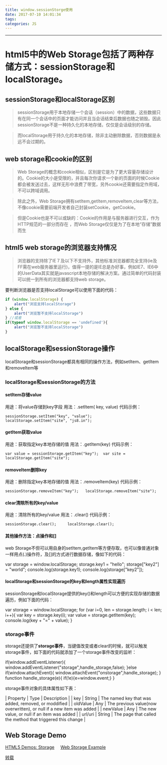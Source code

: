 ```yaml
---
title: window.sessionStorge使用
date: 2017-07-10 14:01:34
tags:
categories: JS
---
```

------

# html5中的Web Storage包括了两种存储方式：sessionStorage和localStorage。

<!-- more -->

## sessionStorage和localStorage区别

> sessionStorage用于本地存储一个会话（session）中的数据，这些数据只有在同一个会话中的页面才能访问并且当会话结束后数据也随之销毁。因此sessionStorage不是一种持久化的本地存储，仅仅是会话级别的存储。

> 而localStorage用于持久化的本地存储，除非主动删除数据，否则数据是永远不会过期的。

## web storage和cookie的区别

> Web Storage的概念和cookie相似，区别是它是为了更大容量存储设计的。Cookie的大小是受限的，并且每次你请求一个新的页面的时候Cookie都会被发送过去，这样无形中浪费了带宽，另外cookie还需要指定作用域，不可以跨域调用。

> 除此之外，Web Storage拥有setItem,getItem,removeItem,clear等方法，不像cookie需要前端开发者自己封装setCookie，getCookie。

> 但是Cookie也是不可以或缺的：Cookie的作用是与服务器进行交互，作为HTTP规范的一部分而存在 ，而Web Storage仅仅是为了在本地“存储”数据而生

## html5 web storage的浏览器支持情况

> 浏览器的支持除了IE７及以下不支持外，其他标准浏览器都完全支持(ie及FF需在web服务器里运行)，值得一提的是IE总是办好事，例如IE7、IE6中的UserData其实就是javascript本地存储的解决方案。通过简单的代码封装可以统一到所有的浏览器都支持web storage。

要判断浏览器是否支持localStorage可以使用下面的代码：

```js
if (window.localStorage) {
    alert("浏览支持localStorage")
} else {
    alert("浏览暂不支持localStorage")
} //或者 
if(typeof window.localStorage == 'undefined'){ 	
    alert("浏览暂不支持localStorage") 
}
```
## localStorage和sessionStorage操作

localStorage和sessionStorage都具有相同的操作方法，例如setItem、getItem和removeItem等

### localStorage和sessionStorage的方法

#### setItem存储value

用途：将value存储到key字段
用法：.setItem( key, value)
代码示例：

 	sessionStorage.setItem("key", "value"); 	localStorage.setItem("site", "js8.in");

#### getItem获取value

用途：获取指定key本地存储的值
用法：.getItem(key)
代码示例：

 	var value = sessionStorage.getItem("key"); 	var site = localStorage.getItem("site");

#### removeItem删除key

用途：删除指定key本地存储的值
用法：.removeItem(key)
代码示例：

 	sessionStorage.removeItem("key"); 	localStorage.removeItem("site");

#### clear清除所有的key/value

用途：清除所有的key/value
用法：.clear()
代码示例：

 	sessionStorage.clear(); 	localStorage.clear();

#### 其他操作方法：点操作和[]

web Storage不但可以用自身的setItem,getItem等方便存取，也可以像普通对象一样用点(.)操作符，及[]的方式进行数据存储，像如下的代码：

 var storage = window.localStorage; storage.key1 = "hello"; storage["key2"] = "world"; console.log(storage.key1); console.log(storage["key2"]);

#### localStorage和sessionStorage的key和length属性实现遍历

sessionStorage和localStorage提供的key()和length可以方便的实现存储的数据遍历，例如下面的代码：

 var storage = window.localStorage; for (var i=0, len = storage.length; i  <  len; i++){     var key = storage.key(i);     var value = storage.getItem(key);     console.log(key + "=" + value); }

### storage事件

storage还提供了**storage事件**，当键值改变或者clear的时候，就可以触发storage事件，如下面的代码就添加了一个storage事件改变的监听：

 if(window.addEventListener){ 	window.addEventListener("storage",handle_storage,false); }else if(window.attachEvent){ 	window.attachEvent("onstorage",handle_storage); } function handle_storage(e){ 	if(!e){e=window.event;}	 }

storage事件对象的具体属性如下表：

| Property | Type | Description |
| key | String | The named key that was added, removed, or moddified |
| oldValue | Any | The previous value(now overwritten), or null if a new item was added |
| newValue | Any | The new value, or null if an item was added |
| url/uri | String | The page that called the method that triggered this change |


## Web Storage Demo

[HTML5 Demos: Storage](http://html5demos.com/storage)     [Web Storage Example](http://people.opera.com/shwetankd/external/demos/webstorage_demo.htm)

[转载](http://www.cnblogs.com/yuzhongwusan/archive/2011/12/19/2293347.html)
